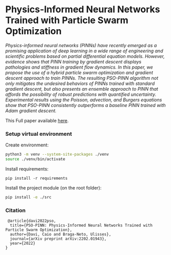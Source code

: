 # Physics-Informed Neural Networks Trained with Particle Swarm Optimization

_Physics-informed neural networks (PINNs) have recently emerged as a promising application of deep learning in a wide range of engineering and scientific problems based on partial differential equation models. However, evidence shows that PINN training by gradient descent displays pathologies and stiffness in gradient flow dynamics. In this paper, we propose the use of a hybrid particle swarm optimization and gradient descent approach to train PINNs. The resulting PSO-PINN algorithm not only mitigates the undesired behaviors of PINNs trained with standard gradient descent, but also presents an ensemble approach to PINN that affords the possibility of robust predictions with quantified uncertainty. Experimental results using the Poisson, advection, and Burgers equations show that PSO-PINN consistently outperforms a baseline PINN trained with Adam gradient descent._

This Full paper available [here](https://arxiv.org/pdf/2202.01943.pdf).

### Setup virtual environment

Create environment:

```bash
python3 -m venv --system-site-packages ./venv
source ./venv/bin/activate
```

Install requirements:

```
pip install -r requirements
```

Install the project module (on the root folder):

```bash
pip install -e ./src
```

### Citation

```
 @article{davi2022pso,
  title={PSO-PINN: Physics-Informed Neural Networks Trained with Particle Swarm Optimization},
  author={Davi, Caio and Braga-Neto, Ulisses},
  journal={arXiv preprint arXiv:2202.01943},
  year={2022}
}
```
